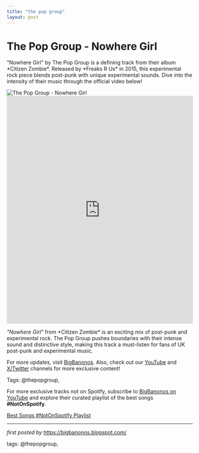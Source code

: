 ```yaml
---
title: "the pop group"
layout: post
---
```

<!-- Title of the Post -->
<h1 >The Pop Group - Nowhere Girl</h1> <!-- Introductory Text -->
<p >"Nowhere Girl" by The Pop Group is a defining track from their album *Citizen Zombie*. Released by *Freaks R Us* in 2015, this experimental rock piece blends post-punk with unique experimental sounds. Dive into the intensity of their music through the official video below!</p> <!-- Featured Image -->
<div > <img src="https://i.discogs.com/uQEqDYY6OS1zZr-3z5td22XulABKjtpBI_WjRWNgyRo/rs:fit/g:sm/q:90/h:381/w:548/czM6Ly9kaXNjb2dz/LWRhdGFiYXNlLWlt/YWdlcy9BLTMzOTMy/LTExNzMyOTE1NDgu/anBlZw.jpeg" alt="The Pop Group - Nowhere Girl" />
</div> <!-- YouTube Video Embed -->
<div > <iframe width="100%" height="617" src="https://www.youtube.com/embed/BkfCiChL-CA" title="The Pop Group - Nowhere Girl" frameborder="0" allow="accelerometer; autoplay; clipboard-write; encrypted-media; gyroscope; picture-in-picture; web-share" referrerpolicy="strict-origin-when-cross-origin" allowfullscreen></iframe>
</div> <!-- Song Information -->
<div > <p><em>"Nowhere Girl"</em> from *Citizen Zombie* is an exciting mix of post-punk and experimental rock. The Pop Group pushes boundaries with their intense sound and distinctive style, making this track a must-listen for fans of UK post-punk and experimental music.</p>
</div> <!-- Footer Links -->
<div > <p>For more updates, visit <a href="https://bigbanonos.blogspot.com/" target="_blank">BigBanonos</a>. Also, check out our <a href="https://www.youtube.com/@BigBanonos" target="_blank">YouTube</a> and <a href="https://x.com/bigbanonos" target="_blank">X/Twitter</a> channels for more exclusive content!</p>
</div> <!-- Tags -->
<p >Tags: @thepopgroup,</p>


<!--Subscribe and Playlist Links-->
<div>
    <p>For more exclusive tracks not on Spotify, subscribe to <a href="https://www.youtube.com/@BigBanonos" target="_blank">BigBanonos on YouTube</a> and explore their curated playlist of the best songs <strong>#NotOnSpotify</strong>.</p>
    <p><a href="https://www.youtube.com/playlist?list=PLtuNtuTatqI0kFahUCbtbfenC_ET5O_tr" target="_blank">Best Songs #NotOnSpotify Playlist<br /></a></p></div>

<hr />

<p><em>first posted by</em> <a href="https://bigbanonos.blogspot.com/" rel="noopener" target="_new">https://bigbanonos.blogspot.com/</a></p>

<p>tags: @thepopgroup,</p>

